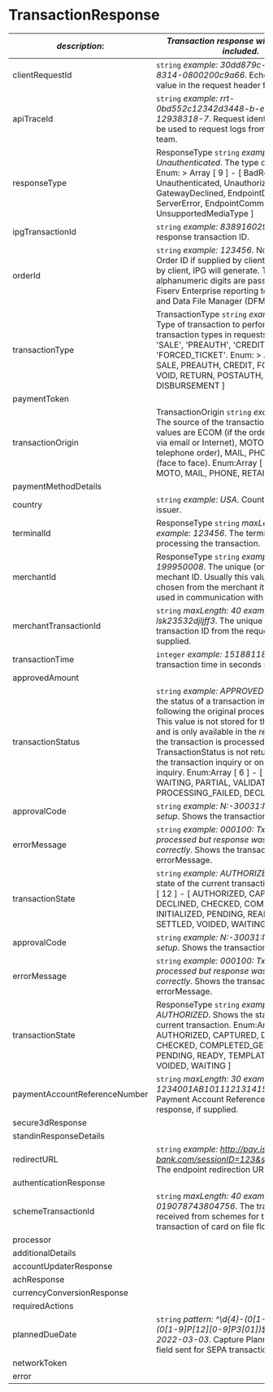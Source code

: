 
# TransactionResponse

| *description*:   | *Transaction response with error field included*.|
|----|----|
| clientRequestId |    ``` string ```  *example:   30dd879c-ee2f-11db-8314-0800200c9a66*. Echoes back the value in the request header for tracking.|
| apiTraceId |    ``` string ```  *example: rrt-0bd552c12342d3448-b-ea-1142-12938318-7*. Request identifier in API, can be used to request logs from the support team.|
| responseType | ResponseType   ``` string ```  *example: Unauthenticated*. The type of the response. Enum:    > Array [ 9 ] - [ BadRequest, Unauthenticated, Unauthorized, NotFound, GatewayDeclined, EndpointDeclined, ServerError, EndpointCommunicationError, UnsupportedMediaType ]|
| ipgTransactionId |    ``` string ```  *example: 838916029301*. The response transaction ID.|
| orderId |    ``` string ```  *example: 123456*. Note - Client Order ID if supplied by client. If not supplied by client, IPG will generate. The first 12 alphanumeric digits are passed down to Fiserv Enterprise reporting tool, Clientline and Data File Manager (DFM).|
| transactionType | TransactionType   ``` string ```  *example: SALE*. Type of transaction to perform. Primary transaction types in requests include 'SALE', 'PREAUTH', 'CREDIT' and 'FORCED_TICKET'. Enum:    > Array [ 9 ] - [ SALE, PREAUTH, CREDIT, FORCED_TICKET, VOID, RETURN, POSTAUTH, PAYER_AUTH, DISBURSEMENT ]|
| paymentToken | |
| transactionOrigin | TransactionOrigin   ``` string ```  *example: ECOM*. The source of the transaction. The possible values are ECOM (if the order was received via email or Internet), MOTO (mail order, telephone order), MAIL, PHONE and RETAIL (face to face). Enum:Array [ 5 ] - [ ECOM, MOTO, MAIL, PHONE, RETAIL ]|
| paymentMethodDetails | |
| country |    ``` string ```  *example: USA*. Country of the card issuer.|
| terminalId | ResponseType   ``` string ```  *maxLength: 30  example: 123456*. The terminal that is processing the transaction.|
| merchantId | ResponseType   ``` string ```  *example: 199950008*. The unique (on Acquirer level) mechant ID. Usually this value has been chosen from the merchant itself and will be used in communication with the endpoint.|
| merchantTransactionId |    ``` string ```  *maxLength: 40  example: lsk23532djljff3*. The unique merchant transaction ID from the request header, if supplied.|
| transactionTime |    ``` integer ```  *example: 1518811817*. The transaction time in seconds since epoch.|
| approvedAmount | |
| transactionStatus |    ``` string ```  *example: APPROVED*. Represents the status of a transaction immediately following the original processing request. This value is not stored for the transaction and is only available in the response when the transaction is processed. TransactionStatus is not returned on either the transaction inquiry or on the order inquiry. Enum:Array [ 6 ] - [ APPROVED, WAITING, PARTIAL, VALIDATION_FAILED, PROCESSING_FAILED, DECLINED ]|
| approvalCode |    ``` string ```  *example: N:-30031:No terminal setup*. Shows the transaction approvalcode.|
| errorMessage |    ``` string ```  *example: 000100: Tx was processed but response was not stored correctly*. Shows the transaction errorMessage.|
| transactionState |    ``` string ```  *example: AUTHORIZED*. Shows the state of the current transaction.Enum:Array [ 12 ] - [ AUTHORIZED, CAPTURED, DECLINED, CHECKED, COMPLETED_GET, INITIALIZED, PENDING, READY, TEMPLATE, SETTLED, VOIDED, WAITING ]|
| approvalCode |    ``` string ```  *example: N:-30031:No terminal setup*. Shows the transaction approvalcode.|
| errorMessage |    ``` string ```  *example: 000100: Tx was processed but response was not stored correctly*. Shows the transaction errorMessage.|
| transactionState | ResponseType   ``` string ```  *example: AUTHORIZED*. Shows the state of the current transaction. Enum:Array [ 12 ] - [ AUTHORIZED, CAPTURED, DECLINED, CHECKED, COMPLETED_GET, INITIALIZED, PENDING, READY, TEMPLATE, SETTLED, VOIDED, WAITING ]|
| paymentAccountReferenceNumber |    ``` string ```  *maxLength: 30  example: 1234001AB101112131415161718CV*. Payment Account Reference Number from response, if supplied.|
| secure3dResponse |   |
| standinResponseDetails |   |
| redirectURL |    ``` string ```  *example:  http://pay.issuer-bank.com/sessionID=123&sharedKey=456*. The endpoint redirection URL.|
| authenticationResponse |   |
| schemeTransactionId |    ``` string ```  *maxLength: 40  example: 019078743804756*. The transaction ID received from schemes for the initial transaction of card on file flows.|
| processor |   |
| additionalDetails |   |
| accountUpdaterResponse |   |
| achResponse |   |
| currencyConversionResponse |   |
| requiredActions |   |
| plannedDueDate |    ``` string ```  *pattern: ^\d{4}-(0[1-9]P1[0-2])-(0[1-9]P[12][0-9]P3[01])$  example: 2022-03-03*. Capture PlannedDueDate field sent for SEPA transactions.|
| networkToken |   |
| error | |  



